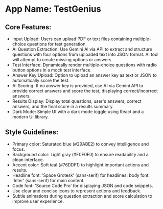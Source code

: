 # **App Name**: TestGenius

## Core Features:

- Input Upload: Users can upload PDF or text files containing multiple-choice questions for test generation.
- AI Question Extraction: Use Gemini AI via API to extract and structure questions with four options from uploaded text into JSON format. AI tool will attempt to create missing options or answers.
- Test Interface: Dynamically render multiple-choice questions with radio button options in a mock test interface.
- Answer Key Upload: Option to upload an answer key as text or JSON to automatically score the test.
- AI Scoring: If no answer key is provided, use AI via Gemini API to provide correct answers and score the test, displaying correct/incorrect answers.
- Results Display: Display total questions, user's answers, correct answers, and the final score in a results summary.
- Dark Mode: Simple UI with a dark mode toggle using React and a modern UI library.

## Style Guidelines:

- Primary color: Saturated blue (#29ABE2) to convey intelligence and focus.
- Background color: Light gray (#F0F0F0) to ensure readability and a clean interface.
- Accent color: Soft teal (#76DDF1) to highlight important actions and results.
- Headline font: 'Space Grotesk' (sans-serif) for headlines; body font: 'Inter' (sans-serif) for main content.
- Code font: 'Source Code Pro' for displaying JSON and code snippets.
- Use clear and concise icons to represent actions and feedback.
- Subtle animations during question extraction and score calculation to improve user experience.